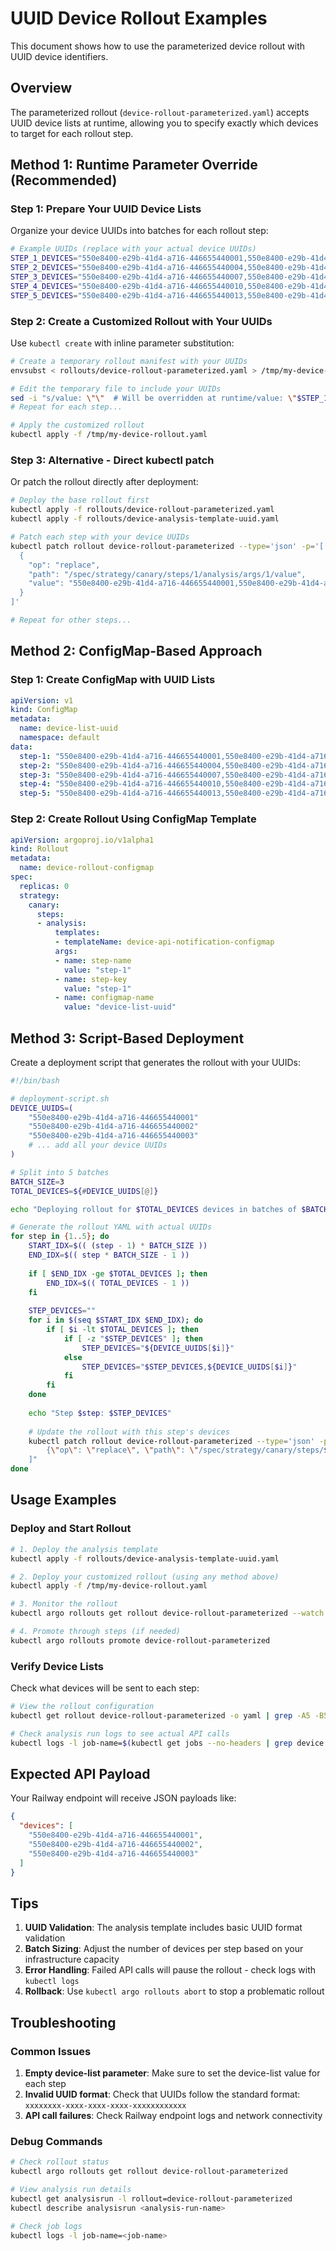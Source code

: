 # UUID Device Rollout Examples

This document shows how to use the parameterized device rollout with UUID device identifiers.

## Overview

The parameterized rollout (`device-rollout-parameterized.yaml`) accepts UUID device lists at runtime, allowing you to specify exactly which devices to target for each rollout step.

## Method 1: Runtime Parameter Override (Recommended)

### Step 1: Prepare Your UUID Device Lists

Organize your device UUIDs into batches for each rollout step:

```bash
# Example UUIDs (replace with your actual device UUIDs)
STEP_1_DEVICES="550e8400-e29b-41d4-a716-446655440001,550e8400-e29b-41d4-a716-446655440002,550e8400-e29b-41d4-a716-446655440003"
STEP_2_DEVICES="550e8400-e29b-41d4-a716-446655440004,550e8400-e29b-41d4-a716-446655440005,550e8400-e29b-41d4-a716-446655440006"
STEP_3_DEVICES="550e8400-e29b-41d4-a716-446655440007,550e8400-e29b-41d4-a716-446655440008,550e8400-e29b-41d4-a716-446655440009"
STEP_4_DEVICES="550e8400-e29b-41d4-a716-446655440010,550e8400-e29b-41d4-a716-446655440011,550e8400-e29b-41d4-a716-446655440012"
STEP_5_DEVICES="550e8400-e29b-41d4-a716-446655440013,550e8400-e29b-41d4-a716-446655440014,550e8400-e29b-41d4-a716-446655440015"
```

### Step 2: Create a Customized Rollout with Your UUIDs

Use `kubectl create` with inline parameter substitution:

```bash
# Create a temporary rollout manifest with your UUIDs
envsubst < rollouts/device-rollout-parameterized.yaml > /tmp/my-device-rollout.yaml

# Edit the temporary file to include your UUIDs
sed -i "s/value: \"\"  # Will be overridden at runtime/value: \"$STEP_1_DEVICES\"/" /tmp/my-device-rollout.yaml
# Repeat for each step...

# Apply the customized rollout
kubectl apply -f /tmp/my-device-rollout.yaml
```

### Step 3: Alternative - Direct kubectl patch

Or patch the rollout directly after deployment:

```bash
# Deploy the base rollout first
kubectl apply -f rollouts/device-rollout-parameterized.yaml
kubectl apply -f rollouts/device-analysis-template-uuid.yaml

# Patch each step with your device UUIDs
kubectl patch rollout device-rollout-parameterized --type='json' -p='[
  {
    "op": "replace", 
    "path": "/spec/strategy/canary/steps/1/analysis/args/1/value", 
    "value": "550e8400-e29b-41d4-a716-446655440001,550e8400-e29b-41d4-a716-446655440002"
  }
]'

# Repeat for other steps...
```

## Method 2: ConfigMap-Based Approach

### Step 1: Create ConfigMap with UUID Lists

```yaml
apiVersion: v1
kind: ConfigMap
metadata:
  name: device-list-uuid
  namespace: default
data:
  step-1: "550e8400-e29b-41d4-a716-446655440001,550e8400-e29b-41d4-a716-446655440002,550e8400-e29b-41d4-a716-446655440003"
  step-2: "550e8400-e29b-41d4-a716-446655440004,550e8400-e29b-41d4-a716-446655440005,550e8400-e29b-41d4-a716-446655440006"
  step-3: "550e8400-e29b-41d4-a716-446655440007,550e8400-e29b-41d4-a716-446655440008,550e8400-e29b-41d4-a716-446655440009"
  step-4: "550e8400-e29b-41d4-a716-446655440010,550e8400-e29b-41d4-a716-446655440011,550e8400-e29b-41d4-a716-446655440012"
  step-5: "550e8400-e29b-41d4-a716-446655440013,550e8400-e29b-41d4-a716-446655440014,550e8400-e29b-41d4-a716-446655440015"
```

### Step 2: Create Rollout Using ConfigMap Template

```yaml
apiVersion: argoproj.io/v1alpha1
kind: Rollout
metadata:
  name: device-rollout-configmap
spec:
  replicas: 0
  strategy:
    canary:
      steps:
      - analysis:
          templates:
          - templateName: device-api-notification-configmap
          args:
          - name: step-name
            value: "step-1"
          - name: step-key
            value: "step-1"
          - name: configmap-name
            value: "device-list-uuid"
```

## Method 3: Script-Based Deployment

Create a deployment script that generates the rollout with your UUIDs:

```bash
#!/bin/bash

# deployment-script.sh
DEVICE_UUIDS=(
    "550e8400-e29b-41d4-a716-446655440001"
    "550e8400-e29b-41d4-a716-446655440002"
    "550e8400-e29b-41d4-a716-446655440003"
    # ... add all your device UUIDs
)

# Split into 5 batches
BATCH_SIZE=3
TOTAL_DEVICES=${#DEVICE_UUIDS[@]}

echo "Deploying rollout for $TOTAL_DEVICES devices in batches of $BATCH_SIZE"

# Generate the rollout YAML with actual UUIDs
for step in {1..5}; do
    START_IDX=$(( (step - 1) * BATCH_SIZE ))
    END_IDX=$(( step * BATCH_SIZE - 1 ))
    
    if [ $END_IDX -ge $TOTAL_DEVICES ]; then
        END_IDX=$(( TOTAL_DEVICES - 1 ))
    fi
    
    STEP_DEVICES=""
    for i in $(seq $START_IDX $END_IDX); do
        if [ $i -lt $TOTAL_DEVICES ]; then
            if [ -z "$STEP_DEVICES" ]; then
                STEP_DEVICES="${DEVICE_UUIDS[$i]}"
            else
                STEP_DEVICES="$STEP_DEVICES,${DEVICE_UUIDS[$i]}"
            fi
        fi
    done
    
    echo "Step $step: $STEP_DEVICES"
    
    # Update the rollout with this step's devices
    kubectl patch rollout device-rollout-parameterized --type='json' -p="[
        {\"op\": \"replace\", \"path\": \"/spec/strategy/canary/steps/$((step * 2 - 1))/analysis/args/1/value\", \"value\": \"$STEP_DEVICES\"}
    ]"
done
```

## Usage Examples

### Deploy and Start Rollout

```bash
# 1. Deploy the analysis template
kubectl apply -f rollouts/device-analysis-template-uuid.yaml

# 2. Deploy your customized rollout (using any method above)
kubectl apply -f /tmp/my-device-rollout.yaml

# 3. Monitor the rollout
kubectl argo rollouts get rollout device-rollout-parameterized --watch

# 4. Promote through steps (if needed)
kubectl argo rollouts promote device-rollout-parameterized
```

### Verify Device Lists

Check what devices will be sent to each step:

```bash
# View the rollout configuration
kubectl get rollout device-rollout-parameterized -o yaml | grep -A5 -B5 "device-list"

# Check analysis run logs to see actual API calls
kubectl logs -l job-name=$(kubectl get jobs --no-headers | grep device | head -1 | awk '{print $1}')
```

## Expected API Payload

Your Railway endpoint will receive JSON payloads like:

```json
{
  "devices": [
    "550e8400-e29b-41d4-a716-446655440001",
    "550e8400-e29b-41d4-a716-446655440002",
    "550e8400-e29b-41d4-a716-446655440003"
  ]
}
```

## Tips

1. **UUID Validation**: The analysis template includes basic UUID format validation
2. **Batch Sizing**: Adjust the number of devices per step based on your infrastructure capacity
3. **Error Handling**: Failed API calls will pause the rollout - check logs with `kubectl logs`
4. **Rollback**: Use `kubectl argo rollouts abort` to stop a problematic rollout

## Troubleshooting

### Common Issues

1. **Empty device-list parameter**: Make sure to set the device-list value for each step
2. **Invalid UUID format**: Check that UUIDs follow the standard format: `xxxxxxxx-xxxx-xxxx-xxxx-xxxxxxxxxxxx`
3. **API call failures**: Check Railway endpoint logs and network connectivity

### Debug Commands

```bash
# Check rollout status
kubectl argo rollouts get rollout device-rollout-parameterized

# View analysis run details
kubectl get analysisrun -l rollout=device-rollout-parameterized
kubectl describe analysisrun <analysis-run-name>

# Check job logs
kubectl logs -l job-name=<job-name>
```
